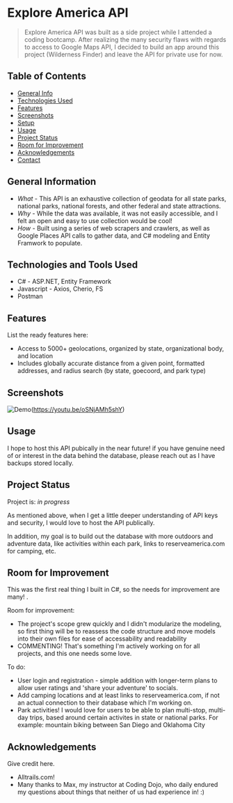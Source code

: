# Explore America API
> Explore America API was built as a side project while I attended a coding bootcamp. After realizing the many security flaws with regards to access to Google Maps API, I decided to build an app around this project (Wilderness Finder) and leave the API for private use for now.



## Table of Contents
* [General Info](#general-information)
* [Technologies Used](#technologies-used)
* [Features](#features)
* [Screenshots](#screenshots)
* [Setup](#setup)
* [Usage](#usage)
* [Project Status](#project-status)
* [Room for Improvement](#room-for-improvement)
* [Acknowledgements](#acknowledgements)
* [Contact](#contact)
<!-- * [License](#license) -->


## General Information
- *What* - This API is an exhaustive collection of geodata for all state parks, national parks, national forests, and other federal and state attractions.
- *Why* - While the data was available, it was not easily accessible, and I felt an open and easy to use collection would be cool!
- *How* - Built using a series of web scrapers and crawlers, as well as Google Places API calls to gather data, and C# modeling and Entity Framwork to populate. 
<!-- You don't have to answer all the questions - just the ones relevant to your project. -->


## Technologies and Tools Used
- C# - ASP.NET, Entity Framework
- Javascript - Axios, Cherio, FS
- Postman


## Features
List the ready features here:
- Access to 5000+ geolocations, organized by state, organizational body, and location
- Includes globally accurate distance from a given point, formatted addresses, and radius search (by state, goecoord, and park type) 

## Screenshots
![Demo](explore.gif)(https://youtu.be/oSNjAMh5shY)

## Usage
I hope to host this API pubically in the near future! if you have genuine need of or interest in the data behind the database, please reach out as I have backups stored locally. 


## Project Status
Project is: _in progress_ 

As mentioned above, when I get a little deeper understanding of API keys and security, I would love to host the API publically. 

In addition, my goal is to build out the database with more outdoors and adventure data, like activities within each park, links to reserveamerica.com for camping, etc. 

## Room for Improvement
This was the first real thing I built in C#, so the needs for improvement are many! .

Room for improvement:
- The project's scope grew quickly and I didn't modularize the modeling, so first thing will be to reassess the code structure and move models into their own files for ease of accessability and readability
- COMMENTING! That's something I'm actively working on for all projects, and this one needs some love. 

To do:
- User login and registration - simple addition with longer-term plans to allow user ratings and 'share your adventure' to socials. 
- Add camping locations and at least links to reserveamerica.com, if not an actual connection to their database which I'm working on. 
- Park activities! I would love for users to be able to plan multi-stop, multi-day trips, based around certain activites in state or national parks. For example: mountain biking between San Diego and Oklahoma City


## Acknowledgements
Give credit here.
- Alltrails.com! 
- Many thanks to Max, my instructor at Coding Dojo, who daily endured my questions about things that neither of us had experience in! :)


<!-- Optional -->
<!-- ## License -->
<!-- This project is open source and available under the [... License](). -->

<!-- You don't have to include all sections - just the one's relevant to your project -->